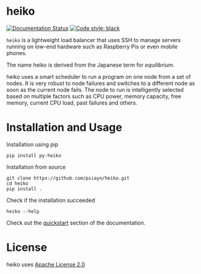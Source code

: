 # heiko

[![Documentation Status](https://readthedocs.org/projects/browser-history/badge/?version=latest)](https://browser-history.readthedocs.io/en/latest/?badge=latest)
[![Code style: black](https://img.shields.io/badge/code%20style-black-000000.svg)](https://github.com/psf/black)

```heiko``` is a lightweight load balancer that uses SSH to manage servers running on
low-end hardware such as Raspberry Pis or even mobile phones.

The name heiko is derived from the Japanese term for *equilibrium*.

heiko uses a smart scheduler to run a program on one node from a set of nodes. It is
very robust to node failures and switches to a different node as soon as the current node
fails. The node to run is intelligently selected based on multiple factors such as CPU power,
memory capacity, free memory, current CPU load, past failures and others.


# Installation and Usage

Installation using pip
```
pip install py-heiko
```

Installation from source
```
git clone https://github.com/psiayn/heiko.git
cd heiko
pip install .
```

Check if the installation succeeded
```
heiko --help
```

Check out the [quickstart](https://heiko.readthedocs.io/en/latest/quickstart.html) section of the documentation.

# License

heiko uses [Apache License 2.0](LICENSE)
